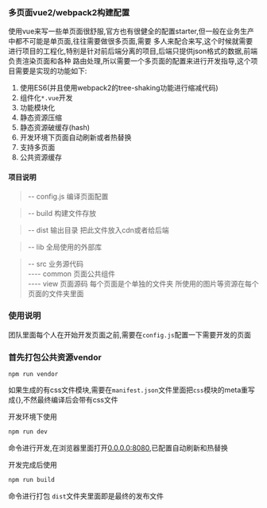 ### 多页面vue2/webpack2构建配置

使用vue来写一些单页面很舒服,官方也有很健全的配置starter,但一般在业务生产中都不可能是单页面,往往需要做很多页面,需要
多人来配合来写,这个时候就需要进行项目的工程化,特别是针对前后端分离的项目,后端只提供json格式的数据,前端负责渲染页面和各种
路由处理,所以需要一个多页面的配置来进行开发指导,这个项目需要是实现的功能如下:

1.  使用ES6(并且使用webpack2的tree-shaking功能进行缩减代码)
2.  组件化`*.vue`开发
3.  功能模块化
4.  静态资源压缩
5.  静态资源破缓存(hash)
6.  开发环境下页面自动刷新或者热替换
7.  支持多页面
8.  公共资源缓存

#### 项目说明
> -- config.js             编译页面配置

> -- build                 构建文件存放   

> -- dist                  输出目录 把此文件放入cdn或者给后端    

>--  lib                    全局使用的外部库    

>--  src                    业务源代码   
>---- common                页面公共组件      
>---- view                  页面源码 每个页面是个单独的文件夹 所使用的图片等资源在每个页面的文件夹里面    


### 使用说明
团队里面每个人在开始开发页面之前,需要在`config.js`配置一下需要开发的页面        

### 首先打包公共资源vendor
```
npm run vendor
```
如果生成的有css文件模块,需要在`manifest.json`文件里面把`css`模块的meta重写成{},不然最终编译后会带有css文件

开发环境下使用
```bash
npm run dev
```
命令进行开发,在浏览器里面打开[0.0.0.0:8080](http://0.0.0.0:8080),已配置自动刷新和热替换    

开发完成后使用
```bash
npm run build
```
命令进行打包 `dist`文件夹里面即是最终的发布文件